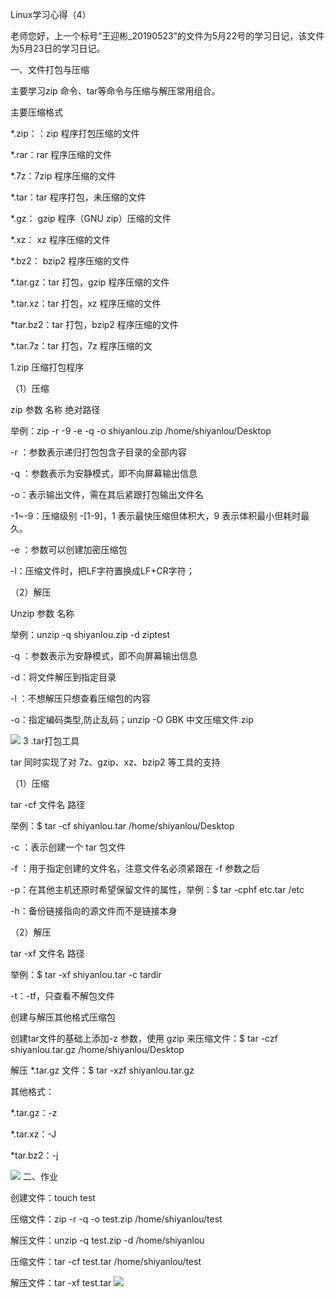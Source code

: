 Linux学习心得（4）

老师您好，上一个标号“王迎彬_20190523”的文件为5月22号的学习日记，该文件为5月23日的学习日记。

一、文件打包与压缩

主要学习zip 命令、tar等命令与压缩与解压常用组合。

主要压缩格式

*.zip：：zip 程序打包压缩的文件

*.rar：rar 程序压缩的文件

*.7z：7zip 程序压缩的文件

*.tar：tar 程序打包，未压缩的文件

*.gz：	gzip 程序（GNU zip）压缩的文件

*.xz：	xz 程序压缩的文件

*.bz2：	bzip2 程序压缩的文件

*.tar.gz：tar 打包，gzip 程序压缩的文件

*.tar.xz：tar 打包，xz 程序压缩的文件

*tar.bz2：tar 打包，bzip2 程序压缩的文件

*.tar.7z：tar 打包，7z 程序压缩的文

1.zip 压缩打包程序

（1）压缩

zip 参数 名称 绝对路径

举例：zip -r -9 -e -q -o shiyanlou.zip /home/shiyanlou/Desktop

-r ：参数表示递归打包包含子目录的全部内容

-q ：参数表示为安静模式，即不向屏幕输出信息

-o：表示输出文件，需在其后紧跟打包输出文件名

-1~-9：压缩级别 -[1-9]，1 表示最快压缩但体积大，9 表示体积最小但耗时最久。

-e ：参数可以创建加密压缩包

-l：压缩文件时，把LF字符置换成LF+CR字符；

（2）解压

Unzip 参数 名称

举例：unzip -q shiyanlou.zip -d ziptest

-q ：参数表示为安静模式，即不向屏幕输出信息

-d：将文件解压到指定目录

-l ：不想解压只想查看压缩包的内容

-o：指定编码类型,防止乱码；unzip -O GBK 中文压缩文件.zip

![](https://i.imgur.com/KADF1Oe.jpg)
3 .tar打包工具

tar 同时实现了对 7z、gzip、xz、bzip2 等工具的支持

（1）压缩

tar -cf 文件名 路径

举例：$ tar -cf shiyanlou.tar /home/shiyanlou/Desktop

-c ：表示创建一个 tar 包文件

-f ：用于指定创建的文件名，注意文件名必须紧跟在 -f 参数之后

-p：在其他主机还原时希望保留文件的属性，举例：$ tar -cphf etc.tar /etc

-h：备份链接指向的源文件而不是链接本身

（2）解压

tar -xf 文件名 路径

举例：$ tar -xf shiyanlou.tar -c tardir

-t：-tf，只查看不解包文件

创建与解压其他格式压缩包

创建tar文件的基础上添加-z 参数，使用 gzip 来压缩文件：$ tar -czf shiyanlou.tar.gz /home/shiyanlou/Desktop

解压 *.tar.gz 文件：$ tar -xzf shiyanlou.tar.gz

其他格式：

*.tar.gz：-z

*.tar.xz：-J

*tar.bz2：-j

![](https://i.imgur.com/xpYCfTj.jpg)
二、作业

创建文件：touch test

压缩文件：zip -r -q -o test.zip /home/shiyanlou/test

解压文件：unzip -q test.zip -d /home/shiyanlou

压缩文件：tar -cf test.tar /home/shiyanlou/test

解压文件：tar -xf test.tar
![](https://i.imgur.com/YwEZazD.jpg)

